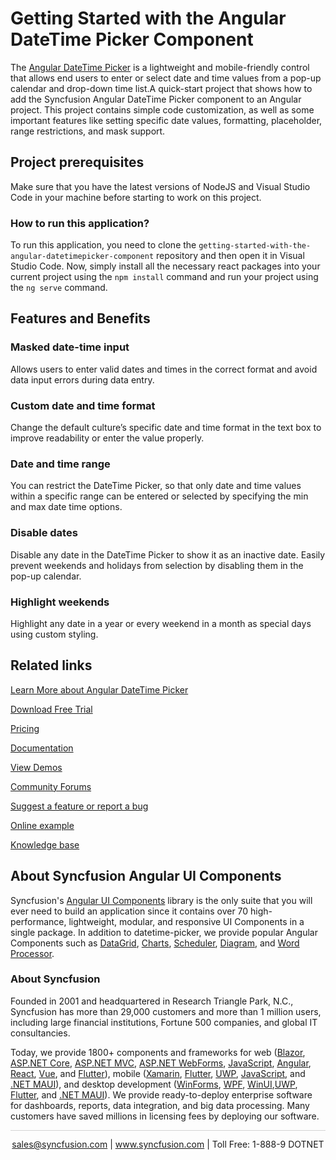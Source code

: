 # Getting Started with the Angular DateTime Picker Component

The [Angular DateTime Picker](https://www.syncfusion.com/angular-components/angular-datetime-picker) is a lightweight and mobile-friendly control that allows end users to enter or select date and time values from a pop-up calendar and drop-down time list.A quick-start project that shows how to add the Syncfusion Angular DateTime Picker component to an Angular project. This project contains simple code customization, as well as some important features like setting specific date values, formatting, placeholder, range restrictions, and mask support.

## Project prerequisites

Make sure that you have the latest versions of NodeJS and Visual Studio Code in your machine before starting to work on this project.

### How to run this application?

To run this application, you need to clone the `getting-started-with-the-angular-datetimepicker-component` repository and then open it in Visual Studio Code. Now, simply install all the necessary react packages into your current project using the `npm install` command and run your project using the `ng serve` command.


## Features and Benefits

### Masked date-time input

Allows users to enter valid dates and times in the correct format and avoid data input errors during data entry.

### Custom date and time format

Change the default culture’s specific date and time format in the text box to improve readability or enter the value properly.

### Date and time range

You can restrict the DateTime Picker, so that only date and time values within a specific range can be entered or selected by specifying the min and max date time options.

### Disable dates

Disable any date in the DateTime Picker to show it as an inactive date. Easily prevent weekends and holidays from selection by disabling them in the pop-up calendar.

### Highlight weekends

Highlight any date in a year or every weekend in a month as special days using custom styling.

## Related links
[Learn More about Angular DateTime Picker](https://www.syncfusion.com/angular-components/angular-datetime-picker?utm_source=github&utm_medium=listing&utm_campaign=angular-datetime-picker-github-samples)

[Download Free Trial](https://www.syncfusion.com/downloads/angular?utm_source=github&utm_medium=listing&utm_campaign=angular-datetime-picker-github-samples)

[Pricing](https://www.syncfusion.com/sales/products/angular?utm_source=github&utm_medium=listing&utm_campaign=angular-datetime-picker-github-samples)

[Documentation](https://ej2.syncfusion.com/angular/documentation/datetime-picker/getting-started/?utm_source=github&utm_medium=listing&utm_campaign=angular-datetime-picker-github-samples)

[View Demos](https://github.com/SyncfusionExamples/getting-started-with-the-angular-datetimepicker-component?utm_source=github&utm_medium=listing&utm_campaign=angular-datetime-picker-github-samples)

[Community Forums](https://www.syncfusion.com/forums/angular-components?utm_source=github&utm_medium=listing&utm_campaign=angular-datetime-picker-github-samples)

[Suggest a feature or report a bug](https://www.syncfusion.com/feedback/angular?utm_source=github&utm_medium=listing&utm_campaign=angular-datetime-picker-github-samples)

[Online example](https://ej2.syncfusion.com/angular/demos/#/bootstrap5/datetimepicker/default?utm_source=github&utm_medium=listing&utm_campaign=angular-datetime-picker-github-samples)

[Knowledge base](https://www.syncfusion.com/kb/angular-components?utm_source=github&utm_medium=listing&utm_campaign=angular-datetime-picker-github-samples)


## About Syncfusion Angular UI Components

Syncfusion's [Angular UI Components](https://www.syncfusion.com/angular-components?utm_source=github&utm_medium=listing&utm_campaign=angular-datetime-picker-github-samples) library is the only suite that you will ever need to build an application since it contains over 70 high-performance, lightweight, modular, and responsive UI Components in a single package. In addition to datetime-picker, we provide popular Angular Components such as [DataGrid](https://www.syncfusion.com/angular-components/angular-grid?utm_source=github&utm_medium=listing&utm_campaign=angular-datetime-picker-github-samples), [Charts](https://www.syncfusion.com/angular-components/angular-charts?utm_source=github&utm_medium=listing&utm_campaign=angular-datetime-picker-github-samples), [Scheduler](https://www.syncfusion.com/angular-components/angular-scheduler?utm_source=github&utm_medium=listing&utm_campaign=angular-datetime-picker-github-samples), [Diagram](https://www.syncfusion.com/angular-components/angular-diagram?utm_source=github&utm_medium=listing&utm_campaign=angular-datetime-picker-github-samples), and [Word Processor](https://www.syncfusion.com/angular-components/angular-word-processor?utm_source=github&utm_medium=listing&utm_campaign=angular-datetime-picker-github-samples).

### About Syncfusion
Founded in 2001 and headquartered in Research Triangle Park, N.C., Syncfusion has more than 29,000 customers and more than 1 million users, including large financial institutions, Fortune 500 companies, and global IT consultancies.

Today, we provide 1800+ components and frameworks for web ([Blazor](https://www.syncfusion.com/blazor-components?utm_source=github&utm_medium=listing&utm_campaign=angular-datetime-picker-github-samples), [ASP.NET Core](https://www.syncfusion.com/aspnet-core-ui-controls?utm_source=github&utm_medium=listing&utm_campaign=angular-datetime-picker-github-samples), [ASP.NET MVC](https://www.syncfusion.com/aspnet-mvc-ui-controls?utm_source=github&utm_medium=listing&utm_campaign=angular-datetime-picker-github-samples), [ASP.NET WebForms](https://www.syncfusion.com/jquery/aspnet-webforms-ui-controls?utm_source=github&utm_medium=listing&utm_campaign=angular-datetime-picker-github-samples), [JavaScript](https://www.syncfusion.com/javascript-ui-controls?utm_source=github&utm_medium=listing&utm_campaign=angular-datetime-picker-github-samples), [Angular](https://www.syncfusion.com/angular-components?utm_source=github&utm_medium=listing&utm_campaign=angular-datetime-picker-github-samples), [React](https://www.syncfusion.com/react-components?utm_source=github&utm_medium=listing&utm_campaign=angular-datetime-picker-github-samples), [Vue](https://www.syncfusion.com/vue-components?utm_source=github&utm_medium=listing&utm_campaign=angular-datetime-picker-github-samples), and [Flutter](https://www.syncfusion.com/flutter-widgets?utm_source=github&utm_medium=listing&utm_campaign=angular-datetime-picker-github-samples)), mobile ([Xamarin](https://www.syncfusion.com/xamarin-ui-controls?utm_source=github&utm_medium=listing&utm_campaign=angular-datetime-picker-github-samples), [Flutter](https://www.syncfusion.com/flutter-widgets?utm_source=github&utm_medium=listing&utm_campaign=angular-datetime-picker-github-samples), [UWP](https://www.syncfusion.com/uwp-ui-controls?utm_source=github&utm_medium=listing&utm_campaign=angular-datetime-picker-github-samples), [JavaScript](https://www.syncfusion.com/javascript-ui-controls?utm_source=github&utm_medium=listing&utm_campaign=angular-datetime-picker-github-samples), and [.NET MAUI](https://www.syncfusion.com/maui-controls?utm_source=github&utm_medium=listing&utm_campaign=angular-datetime-picker-github-samples)), and desktop development ([WinForms](https://www.syncfusion.com/winforms-ui-controls?utm_source=github&utm_medium=listing&utm_campaign=angular-datetime-picker-github-samples), [WPF](https://www.syncfusion.com/wpf-controls?utm_source=github&utm_medium=listing&utm_campaign=angular-datetime-picker-github-samples), [WinUI](https://www.syncfusion.com/winui-controls?utm_source=github&utm_medium=listing&utm_campaign=angular-datetime-picker-github-samples),[UWP](https://www.syncfusion.com/uwp-ui-controls?utm_source=github&utm_medium=listing&utm_campaign=angular-datetime-picker-github-samples), [Flutter](https://www.syncfusion.com/flutter-widgets?utm_source=github&utm_medium=listing&utm_campaign=angular-datetime-picker-github-samples), and [.NET MAUI](https://www.syncfusion.com/maui-controls?utm_source=github&utm_medium=listing&utm_campaign=angular-datetime-picker-github-samples)). We provide ready-to-deploy enterprise software for dashboards, reports, data integration, and big data processing. Many customers have saved millions in licensing fees by deploying our software.

<hr style="height:0.3px;border:none;color:lightgrey;background-color:lightgrey;" />

<p align="center">
<a href="mailto:sales@syncfusion.com?Subject=Syncfusion Angular DateTime Picker - GitHub" target="_top">sales@syncfusion.com</a> | <a href="https://www.syncfusion.com?utm_source=github&utm_medium=listing&utm_campaign=angular-datetime-picker-github-samples">www.syncfusion.com</a> | Toll Free: 1-888-9 DOTNET <br>
</p>